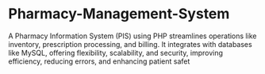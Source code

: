# Pharmacy-Management-System
 A Pharmacy Information System (PIS) using PHP streamlines operations like inventory, prescription processing, and billing. It integrates with databases like MySQL, offering flexibility, scalability, and security, improving efficiency, reducing errors, and enhancing patient safet
